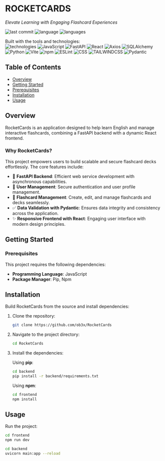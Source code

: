 # ROCKETCARDS

_Elevate Learning with Engaging Flashcard Experiences_

![last commit](https://img.shields.io/github/last-commit/ob3x/RocketCards)
![language](https://img.shields.io/badge/javascript-78.7%25-yellow)
![languages](https://img.shields.io/github/languages/count/ob3x/RocketCards)

Built with the tools and technologies:  
![technologies](https://img.shields.io/badge/JSON-%23f7df1e.svg?logo=json&style=flat) ![JavaScript](https://img.shields.io/badge/JavaScript-%23f7df1e.svg?logo=javascript&logoColor=white) ![FastAPI](https://img.shields.io/badge/FastAPI-%2300c7b7.svg?logo=fastapi&logoColor=white) ![React](https://img.shields.io/badge/React-%2361DAFB.svg?logo=react&logoColor=white) ![Axios](https://img.shields.io/badge/Axios-%230074ff.svg?logo=axios&logoColor=white) ![SQLAlchemy](https://img.shields.io/badge/SQLAlchemy-%23d71f00.svg?logo=sqlalchemy&logoColor=white) ![Python](https://img.shields.io/badge/Python-%233776ab.svg?logo=python&logoColor=white) ![Vite](https://img.shields.io/badge/Vite-%23646cff.svg?logo=vite&logoColor=white) ![npm](https://img.shields.io/badge/npm-%23CB3837.svg?logo=npm&logoColor=white) ![ESLint](https://img.shields.io/badge/ESLint-%234B32C3.svg?logo=eslint&logoColor=white) ![CSS](https://img.shields.io/badge/CSS-%231572B6.svg?logo=css3&logoColor=white) ![TAILWINDCSS](https://img.shields.io/badge/tailwindcss-0F172A?&logo=tailwindcss) ![Pydantic](https://img.shields.io/badge/Pydantic-%2300A7E7.svg?logo=pydantic&logoColor=white)

## Table of Contents

- [Overview](#overview)
- [Getting Started](#getting-started)
- [Prerequisites](#prerequisites)
- [Installation](#installation)
- [Usage](#usage)

## Overview

RocketCards is an application designed to help learn English and manage interactive flashcards, combining a FastAPI backend with a dynamic React frontend.

### Why RocketCards?

This project empowers users to build scalable and secure flashcard decks effortlessly. The core features include:

- :rocket: **FastAPI Backend**: Efficient web service development with asynchronous capabilities.
- :bust_in_silhouette: **User Management**: Secure authentication and user profile management.
- :bookmark_tabs: **Flashcard Management**: Create, edit, and manage flashcards and decks seamlessly.
- :white_check_mark: **Data Validation with Pydantic**: Ensures data integrity and consistency across the application.
- :sparkles: **Responsive Frontend with React**: Engaging user interface with modern design principles.

## Getting Started

### Prerequisites

This project requires the following dependencies:

- **Programming Language**: JavaScript
- **Package Manager**: Pip, Npm

## Installation

Build RocketCards from the source and install dependencies:

1. Clone the repository:

    ```bash
    git clone https://github.com/ob3x/RocketCards
    ```

2. Navigate to the project directory:

    ```bash
    cd RocketCards
    ```

3. Install the dependencies:

    Using **pip**:

    ```bash
    cd backend
    pip install -r backend/requirements.txt
    ```

    Using **npm**:

    ```bash
    cd frontend
    npm install
    ```

## Usage

Run the project:

```bash
cd frontend
npm run dev

cd backend
uvicorn main:app --reload
